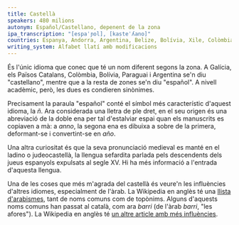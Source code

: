 ```yaml
---
title: Castellà
speakers: 480 milions
autonym: Español/Castellano, depenent de la zona
ipa_transcription: "[espaˈɲol], [kasteˈʎano]"
countries: Espanya, Andorra, Argentina, Belize, Bolívia, Xile, Colòmbia, Costa Rica, Cuba, República Dominicana, Equador, El Salvador, Guinea Equatorial, Gibraltar, Guatemala, Hondures, Mèxic, Nicaragua, Panamà, Paraguai, Perú, Estats Units d'Amèrica, Uruguai i Veneçuela
writing_system: Alfabet llatí amb modificacions
---
```


És l'únic idioma que conec que té un nom diferent segons la zona. A Galícia, els Països Catalans, Colòmbia, Bolívia, Paraguai i Argentina se'n diu "castellano", mentre que a la resta de zones se'n diu "español". A nivell acadèmic, però, les dues es condieren sinònimes.

Precisament la paraula "español" conté el símbol més característic d'aquest idioma, la *ñ*. Ara considerada una lletra de ple dret, en el seu origen és una abreviació de la doble ena per tal d'estalviar espai quan els manuscrits es copiaven a mà: a *anno*, la segona ena es dibuixa a sobre de la primera, deformant-se i convertint-se en *año*.

Una altra curiositat és que la seva pronunciació medieval es manté en el ladino o judeocastellà, la llengua sefardita parlada pels descendents dels jueus espanyols expulsats al segle XV. Hi ha més informació a l'entrada d'aquesta llengua.

Una de les coses que més m'agrada del castellà és veure'n les influències d'altres idiomes, especialment de l'àrab. La Wikipedia en anglès té una [llista d'arabismes][arabismes], tant de noms comuns com de topònims. Alguns d'aquests noms comuns han passat al català, com ara *barri* (de l'àrab *barri*, "les afores"). La Wikipedia en anglès té [un altre article amb més influències][altres-influencies].

[arabismes]: https://www.wikiwand.com/en/Arabic_language_influence_on_the_Spanish_language
[altres-influencies]: https://www.wikiwand.com/en/Influences_on_the_Spanish_language

